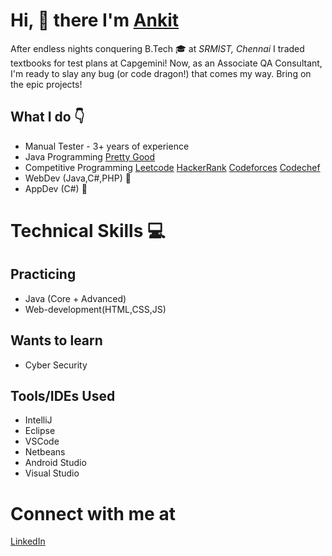 # Hi, :wave: there I'm [Ankit](https://www.linkedin.com/in/ankit-ved-ashm/)

After endless nights conquering B.Tech :mortar_board: at *SRMIST, Chennai* I traded textbooks for test plans at Capgemini! Now, as an Associate QA Consultant, I'm ready to slay any bug (or code dragon!) that comes my way. Bring on the epic projects!

## What I do :point_down:

- Manual Tester - 3+ years of experience
- Java Programming [Pretty Good](https://www.hackerrank.com/RA1711020010042)
- Competitive Programming [Leetcode](https://leetcode.com/ashm_/) [HackerRank](https://www.hackerrank.com/RA1711020010042) [Codeforces](https://codeforces.com/profile/ashm_) [Codechef](https://www.codechef.com/users/ashm_)
- WebDev (Java,C#,PHP) :book:
- AppDev (C#) :book:

# Technical Skills :computer:

## Practicing
  - Java (Core + Advanced) 
  - Web-development(HTML,CSS,JS)

## Wants to learn
  - Cyber Security
  
## Tools/IDEs Used
  - IntelliJ
  - Eclipse
  - VSCode 
  - Netbeans
  - Android Studio
  - Visual Studio

# Connect with me at 
[LinkedIn](https://www.linkedin.com/in/ankit-ved/)
